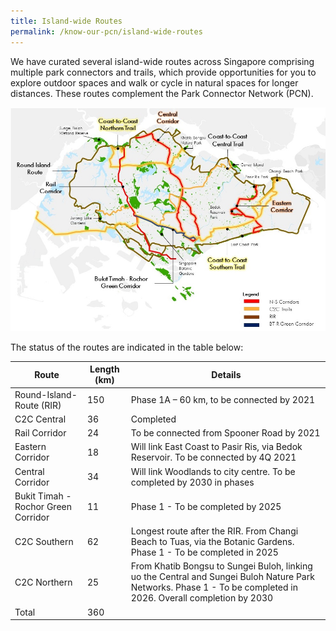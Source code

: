 ```yaml
---
title: Island-wide Routes
permalink: /know-our-pcn/island-wide-routes
---
```

We have curated several island-wide routes across Singapore comprising multiple park connectors and trails, which provide opportunities for you to explore outdoor spaces and walk or cycle in natural spaces for longer distances. These routes complement the Park Connector Network (PCN). 

![Alt text for image on Isomer site](/images/Island%20Wide%20Routes.jpeg)

The status of the routes are indicated in the table below:



| Route | Length (km) | Details |
| -------- | -------- | -------- |
|  Round-Island-Route (RIR)   | 150     | Phase 1A – 60 km, to be connected by 2021      |
| C2C Central | 36 | Completed |
Rail Corridor | 24 | To be connected from Spooner Road by 2021 |
Eastern Corridor | 18 | Will link East Coast to Pasir Ris, via Bedok Reservoir. To be connected by 4Q 2021 |
Central Corridor | 34 | Will link Woodlands to city centre. To be completed by 2030 in phases |
Bukit Timah - Rochor Green Corridor | 11 | Phase 1 - To be completed by 2025
C2C Southern | 62 | Longest route after the RIR. From Changi Beach to Tuas, via the Botanic Gardens. Phase 1 - To be completed in 2025 |
C2C Northern | 25 | From Khatib Bongsu to Sungei Buloh, linking uo the Central and Sungei Buloh Nature Park Networks. Phase 1 - To be completed in 2026. Overall completion by 2030 |
| Total | 360 |



